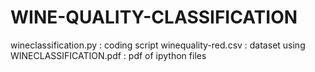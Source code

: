 # WINE-QUALITY-CLASSIFICATION
wineclassification.py : coding script
winequality-red.csv : dataset using
WINECLASSIFICATION.pdf : pdf of ipython files
